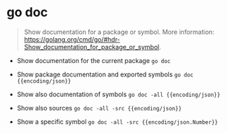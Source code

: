 # go doc
> Show documentation for a package or symbol.
> More information: <https://golang.org/cmd/go/#hdr-Show_documentation_for_package_or_symbol>.

- Show documentation for the current package
`go doc`

- Show package documentation and exported symbols
`go doc {{encoding/json}}`

- Show also documentation of symbols
`go doc -all {{encoding/json}}`

- Show also sources
`go doc -all -src {{encoding/json}}`

- Show a specific symbol
`go doc -all -src {{encoding/json.Number}}`
